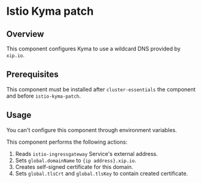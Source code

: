 # Istio Kyma patch

## Overview

This component configures Kyma to use a wildcard DNS provided by `xip.io`.

## Prerequisites

This component must be installed after `cluster-essentials` the component and before `istio-kyma-patch`.

## Usage

You can't configure this component through environment variables.

This component performs the following actions:
 1. Reads `istio-ingressgateway` Service's external address.
 2. Sets `global.domainName` to `{ip address}.xip.io`.
 3. Creates self-signed certificate for this domain.
 4. Sets `global.tlsCrt` and `global.tlsKey` to contain created certificate.
